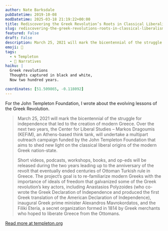 ```yaml
---
author: Nate Barksdale
pubDatetime: 2019-10-08
modDatetime: 2025-03-18 21:19:22+00:00
title: Rediscovering the Greek Revolution’s Roots in Classical Liberalism
slug: rediscovering-the-greek-revolutions-roots-in-classical-liberalism-1
featured: False
draft: False
description: March 25, 2021 will mark the bicentennial of the struggle for independence that led to the creation of modern Greece.
emoji: 📝
tags:
  - 🌀 Templeton
  - 💬 Narratives
haiku: |
  Greek revolutions
  Thoughts captured in black and white,
  Now two hundred years.

coordinates: [51.509865, -0.118092]
---
```


For the John Templeton Foundation, I wrote about the evolving lessons of the Greek Revolution.

> March 25, 2021 will mark the bicentennial of the struggle for independence that led to the creation of modern Greece. Over the next two years, the Center for Liberal Studies – Markos Dragoumis (KEFiM), an Athens-based think tank, will undertake a multipart outreach campaign funded by the John Templeton Foundation that aims to shed new light on the classical liberal origins of the modern Greek nation-state.
>
> Short videos, podcasts, workshops, books, and op-eds will be released during the two years leading up to the anniversary of the revolt that eventually ended centuries of Ottoman Turkish rule in Greece. The project’s goal is to re-familiarize modern Greeks with the importance of ideals of freedom that galvanized some of the Greek revolution’s key actors, including Anastasios Polyzoides (who co-wrote the Greek Declaration of Independence and produced the first Greek translation of the American Declaration of Independence), inaugural Greek prime minister Alexandros Mavrokordatos, and the Filiki Eteria, a secret organization formed in 1814 by Greek merchants who hoped to liberate Greece from the Ottomans.

[Read more at templeton.org](https://www.templeton.org/news/rediscovering-the-greek-revolutions-roots-in-classical-liberalism)
